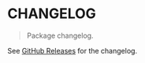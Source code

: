 # CHANGELOG

> Package changelog.

See [GitHub Releases](https://github.com/stdlib-js/array-base-quaternary2d/releases) for the changelog.